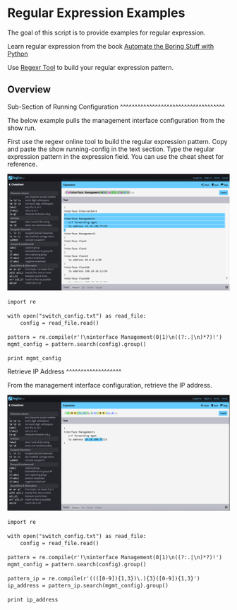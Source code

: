 Regular Expression Examples
===========================

The goal of this script is to provide examples for regular expression.

Learn regular expression from the book [Automate the Boring Stuff with Python](https://automatetheboringstuff.com/chapter7/)

Use [Regexr Tool](http://regexr.com/) to build your regular expression pattern.

Overview
--------

Sub-Section of Running Configuration
^^^^^^^^^^^^^^^^^^^^^^^^^^^^^^^^^^^^

The below example pulls the management interface configuration from the show run.

First use the regexr online tool to build the regular expression pattern. Copy and paste the show running-config in the text section. Type the regular expression pattern in the expression field. You can use the cheat sheet for reference.

![alt text](images/section.png)

```
import re

with open("switch_config.txt") as read_file:
    config = read_file.read()

pattern = re.compile(r'!\ninterface Management(0|1)\n((?:.|\n)*?)!')
mgmt_config = pattern.search(config).group()

print mgmt_config
```

Retrieve IP Address
^^^^^^^^^^^^^^^^^^^

From the management interface configuration, retrieve the IP address.

![alt text](images/subsection.png)

```
import re

with open("switch_config.txt") as read_file:
    config = read_file.read()

pattern = re.compile(r'!\ninterface Management(0|1)\n((?:.|\n)*?)!')
mgmt_config = pattern.search(config).group()

pattern_ip = re.compile(r'((([0-9]){1,3})\.){3}([0-9]){1,3}')
ip_address = pattern_ip.search(mgmt_config).group()

print ip_address
```
